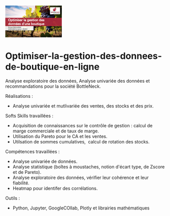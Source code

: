 ![entete](P6.png)
# Optimiser-la-gestion-des-donnees-de-boutique-en-ligne
Analyse exploratoire des données, Analyse univariée des données et recommandations pour la société BottleNeck.

Réalisations : 
  + Analyse univariée et mutlivariée des ventes, des stocks et des prix.

Softs Skills travaillées :
  +  Acquisition de connaissances sur le contrôle de gestion : calcul de marge commerciale et de taux de marge.
  +  Utilisation du Pareto pour le CA et les ventes.
  +  Utilsation de sommes cumulatives,  calcul de rotation des stocks.

Compétences travaillées :
  + Analyse univariée de données.
  + Analyse statistique (boîtes à moustaches, notion d'écart type, de Zscore et de Pareto).
  + Analyse exploratoire des données, vérifier leur cohérence et leur fiabilité.
  + Heatmap pour identifer des corrélations.

Outils : 
  + Python, Jupyter, GoogleCOllab, Plotly et librairies mathématiques

